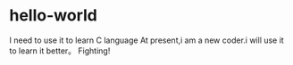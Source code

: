 # hello-world
I need to use it to learn C language
At present,i am a new coder.i will use it to learn it better。
Fighting!

